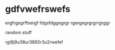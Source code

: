 # gdfvwefrswefs

ergfrgsgrffsergf
fdgsfdggegrgr
rgergegrgrgrrgrggr




random stuff


rgi8j9u38ur3892r3u2rwefef
